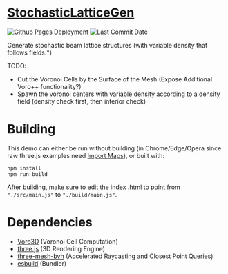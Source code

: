# [StochasticLatticeGen](https://zalo.github.io/StochasticLatticeGen/)

<p align="left">
  <a href="https://github.com/zalo/StochasticLatticeGen/deployments/activity_log?environment=github-pages">
      <img src="https://img.shields.io/github/deployments/zalo/StochasticLatticeGen/github-pages?label=Github%20Pages%20Deployment" title="Github Pages Deployment"></a>
  <a href="https://github.com/zalo/StochasticLatticeGen/commits/master">
      <img src="https://img.shields.io/github/last-commit/zalo/StochasticLatticeGen" title="Last Commit Date"></a>
  <!--<a href="https://github.com/zalo/StochasticLatticeGen/blob/master/LICENSE">
      <img src="https://img.shields.io/github/license/zalo/StochasticLatticeGen" title="License: Apache V2"></a>-->  <!-- No idea what license this should be! -->
</p>

Generate stochastic beam lattice structures (with variable density that follows fields.*)

TODO:
- Cut the Voronoi Cells by the Surface of the Mesh (Expose Additional Voro++ functionality?)
- Spawn the voronoi centers with variable density according to a density field (density check first, then interior check)

 # Building

This demo can either be run without building (in Chrome/Edge/Opera since raw three.js examples need [Import Maps](https://caniuse.com/import-maps)), or built with:
```
npm install
npm run build
```
After building, make sure to edit the index .html to point from `"./src/main.js"` to `"./build/main.js"`.

 # Dependencies
 - [Voro3D](https://github.com/LukPopp0/voro3d) (Voronoi Cell Computation)
 - [three.js](https://github.com/mrdoob/three.js/) (3D Rendering Engine)
 - [three-mesh-bvh](https://github.com/gkjohnson/three-mesh-bvh) (Accelerated Raycasting and Closest Point Queries)
 - [esbuild](https://github.com/evanw/esbuild/) (Bundler)
